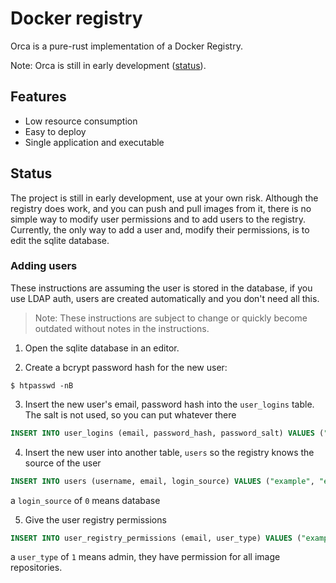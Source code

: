 # Docker registry
Orca is a pure-rust implementation of a Docker Registry.

Note: Orca is still in early development ([status](#status)).

## Features
* Low resource consumption
* Easy to deploy
* Single application and executable

## Status
The project is still in early development, use at your own risk. Although the registry does work, and you can push and pull images from it, there is no simple way to modify user permissions and to add users to the registry. Currently, the only way to add a user and, modify their permissions, is to edit the sqlite database.

### Adding users
These instructions are assuming the user is stored in the database, if you use LDAP auth, users are created automatically and you don't need all this. 

> Note: These instructions are subject to change or quickly become outdated without notes in the instructions.

1. Open the sqlite database in an editor.

2. Create a bcrypt password hash for the new user:
```shell
$ htpasswd -nB
```

3. Insert the new user's email, password hash into the `user_logins` table. The salt is not used, so you can put whatever there
```sql
INSERT INTO user_logins (email, password_hash, password_salt) VALUES ("example@email.com", "some password", "random salt")
```

4. Insert the new user into another table, `users` so the registry knows the source of the user
```sql
INSERT INTO users (username, email, login_source) VALUES ("example", "example@email.com", 0)
```
a `login_source` of `0` means database

5. Give the user registry permissions
```sql
INSERT INTO user_registry_permissions (email, user_type) VALUES ("example@email.com", 1)
```
a `user_type` of `1` means admin, they have permission for all image repositories.